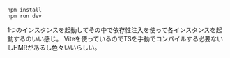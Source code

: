 ```
npm install
npm run dev
```

1つのインスタンスを起動してその中で依存性注入を使って各インスタンスを起動するのいい感じ。
Viteを使っているのでTSを手動でコンパイルする必要ないしHMRがあるし色々いいらしい。
